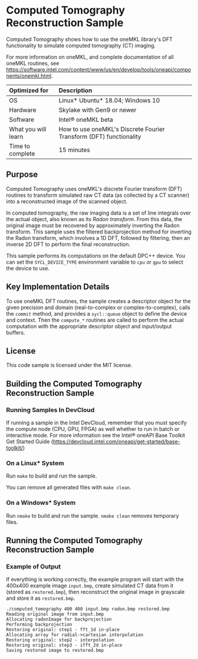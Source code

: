 # Computed Tomography Reconstruction Sample

Computed Tomography shows how to use the oneMKL library's DFT functionality to simulate computed tomography (CT) imaging.

For more information on oneMKL, and complete documentation of all oneMKL routines, see https://software.intel.com/content/www/us/en/develop/tools/oneapi/components/onemkl.html.

| Optimized for       | Description
|:---                 |:---
| OS                  | Linux* Ubuntu* 18.04; Windows 10
| Hardware            | Skylake with Gen9 or newer
| Software            | Intel&reg; oneMKL beta
| What you will learn | How to use oneMKL's Discrete Fourier Transform (DFT) functionality
| Time to complete    | 15 minutes

## Purpose

Computed Tomography uses oneMKL's discrete Fourier transform (DFT) routines to transform simulated raw CT data (as collected by a CT scanner) into a reconstructed image of the scanned object.

In computed tomography, the raw imaging data is a set of line integrals over the actual object, also known as its _Radon transform_. From this data, the original image must be recovered by approximately inverting the Radon transform. This sample uses the filtered backprojection method for inverting the Radon transform, which involves a 1D DFT, followed by filtering, then an inverse 2D DFT to perform the final reconstruction.

This sample performs its computations on the default DPC++ device. You can set the `SYCL_DEVICE_TYPE` environment variable to `cpu` or `gpu` to select the device to use.

## Key Implementation Details

To use oneMKL DFT routines, the sample creates a descriptor object for the given precision and domain (real-to-complex or complex-to-complex), calls the `commit` method, and provides a `sycl::queue` object to define the device and context. Then the `compute_*` routines are called to perform the actual computation with the appropriate descriptor object and input/output buffers.

## License

This code sample is licensed under the MIT license.

## Building the Computed Tomography Reconstruction Sample

### Running Samples In DevCloud
If running a sample in the Intel DevCloud, remember that you must specify the compute node (CPU, GPU, FPGA) as well whether to run in batch or interactive mode. For more information see the Intel® oneAPI Base Toolkit Get Started Guide (https://devcloud.intel.com/oneapi/get-started/base-toolkit/)

### On a Linux* System
Run `make` to build and run the sample.

You can remove all generated files with `make clean`.

### On a Windows* System
Run `nmake` to build and run the sample. `nmake clean` removes temporary files.

## Running the Computed Tomography Reconstruction Sample

### Example of Output
If everything is working correctly, the example program will start with the 400x400 example image `input.bmp`, create simulated CT data from it (stored as `restored.bmp`), then reconstruct the original image in grayscale and store it as `restored.bmp`.

```
./computed_tomography 400 400 input.bmp radon.bmp restored.bmp
Reading original image from input.bmp
Allocating radonImage for backprojection
Performing backprojection
Restoring original: step1 - fft_1d in-place
Allocating array for radial->cartesian interpolation
Restoring original: step2 - interpolation
Restoring original: step3 - ifft_2d in-place
Saving restored image to restored.bmp
```
